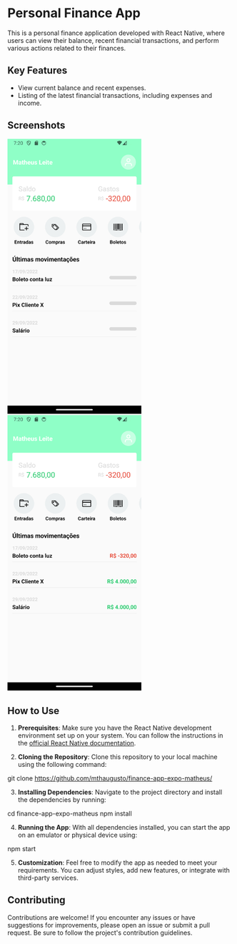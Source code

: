 # Personal Finance App

This is a personal finance application developed with React Native, where users can view their balance, recent financial transactions, and perform various actions related to their finances.

## Key Features

- View current balance and recent expenses.
- Listing of the latest financial transactions, including expenses and income.

## Screenshots
<img src="https://github.com/mthaugusto/finance-app-expo-matheus/blob/main/finance-app-screenshot-2.png?raw=true" width="300px">
<img src="https://github.com/mthaugusto/finance-app-expo-matheus/blob/main/finance-app-screenshot-1.png?raw=true" width="300px">

## How to Use

1. **Prerequisites**: Make sure you have the React Native development environment set up on your system. You can follow the instructions in the [official React Native documentation](https://reactnative.dev/docs/environment-setup).

2. **Cloning the Repository**: Clone this repository to your local machine using the following command:

git clone https://github.com/mthaugusto/finance-app-expo-matheus/

3. **Installing Dependencies**: Navigate to the project directory and install the dependencies by running:

cd finance-app-expo-matheus
npm install

4. **Running the App**: With all dependencies installed, you can start the app on an emulator or physical device using:

npm start

5. **Customization**: Feel free to modify the app as needed to meet your requirements. You can adjust styles, add new features, or integrate with third-party services.

## Contributing

Contributions are welcome! If you encounter any issues or have suggestions for improvements, please open an issue or submit a pull request. Be sure to follow the project's contribution guidelines.


